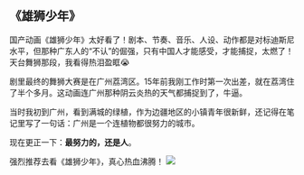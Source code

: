 ## 《雄狮少年》

国产动画《雄狮少年》太好看了！剧本、节奏、音乐、人设、动作都是对标迪斯尼水平，但那种广东人的“不认”的倔强，只有中国人才能感受，才能捕捉，太燃了！天台舞狮那段，我看得热泪盈眶😭

剧里最终的舞狮大赛是在广州荔湾区。15年前我刚工作时第一次出差，就在荔湾住了半个多月。这动画连广州那种阴云炎热的天气都捕捉到了，牛逼。

当时我初到广州，看到满城的绿植，作为边疆地区的小镇青年很新鲜，还记得在笔记里写了一句话：广州是一个连植物都很努力的城市。

现在更正一下：**最努力的，还是人**。

强烈推荐去看《雄狮少年》，真心热血沸腾！
![](https://i.imgur.com/c05gNbQ.jpg)

